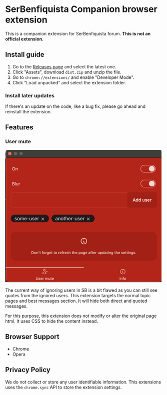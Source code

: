 # SerBenfiquista Companion browser extension

This is a companion extension for SerBenfiquista forum. **This is not an official extension.**

## Install guide

1. Go to the [Releases page](https://github.com/jca41/serbenfiquista-browser-extension/releases) and select the latest one.
2. Click "Assets", download `dist.zip` and unzip the file.
3. Go to `chrome://extensions/` and enable "Developer Mode".
4. Click "Load unpacked" and select the extension folder.

### Install later updates

If there's an update on the code, like a bug fix, please go ahead and reinstall the extension.

## Features

### User mute

<img width="500"  src="screenshots/user-mute.png" />

The current way of ignoring users in SB is a bit flawed as you can still see quotes from the ignored users. This extension targets the normal topic pages and best messages section. It will hide both direct and quoted messages.

For this purpose, this extension does not modify or alter the original page html. It uses CSS to hide the content instead.

## Browser Support

- Chrome
- Opera

## Privacy Policy

We do not collect or store any user identifiable information. This extensions uses the `chrome.sync` API to store the extension settings.
